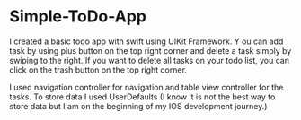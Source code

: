 # Simple-ToDo-App
I created a basic todo app with swift using UIKit Framework. Y
ou can add task by using plus button on the top right corner and delete a task simply by swiping to the right. If you want to delete all tasks on your todo list, you can click on the trash button on the top right corner.

I used navigation controller for navigation and table view controller for the tasks. To store data I used UserDefaults (I know it is not the best way to store data but I am on the beginning of my IOS development journey.)
